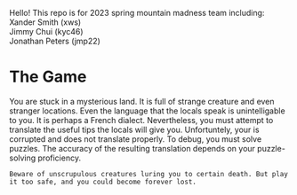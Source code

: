 <p>Hello! This repo is for 2023 spring mountain madness team including: <br>  
Xander Smith (xws)<br>  
Jimmy Chui (kyc46)<br>  
Jonathan Peters (jmp22) <br>  
</p>

# The Game

<p>
You are stuck in a mysterious land. It is full of strange creature and even stranger locations.
    Even the language that the locals speak is unintelligable to you. It is perhaps a French dialect.
    Nevertheless, you must attempt to translate the useful tips the locals will give you. 
    Unfortuntely, your <GENERIC TRANSLATE APP> is corrupted and does not translate properly. To debug,
    you must solve puzzles. The accuracy of the resulting translation depends on your puzzle-solving
    proficiency. 

    Beware of unscrupulous creatures luring you to certain death. But play it too safe, and you could become forever lost.

